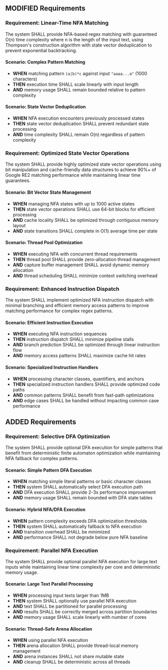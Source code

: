 ## MODIFIED Requirements

### Requirement: Linear-Time NFA Matching
The system SHALL provide NFA-based regex matching with guaranteed O(n) time complexity where n is the length of the input text, using Thompson's construction algorithm with state vector deduplication to prevent exponential backtracking.

#### Scenario: Complex Pattern Matching
- **WHEN** matching pattern `(a|b)*c` against input `"aaaa...a"` (1000 characters)
- **THEN** execution time SHALL scale linearly with input length
- **AND** memory usage SHALL remain bounded relative to pattern complexity

#### Scenario: State Vector Deduplication
- **WHEN** NFA execution encounters previously processed states
- **THEN** state vector deduplication SHALL prevent redundant state processing
- **AND** time complexity SHALL remain O(n) regardless of pattern complexity

### Requirement: Optimized State Vector Operations
The system SHALL provide highly optimized state vector operations using bit manipulation and cache-friendly data structures to achieve 90%+ of Google RE2 matching performance while maintaining linear time guarantees.

#### Scenario: Bit Vector State Management
- **WHEN** managing NFA states with up to 1000 active states
- **THEN** state vector operations SHALL use 64-bit blocks for efficient processing
- **AND** cache locality SHALL be optimized through contiguous memory layout
- **AND** state transitions SHALL complete in O(1) average time per state

#### Scenario: Thread Pool Optimization
- **WHEN** executing NFA with concurrent thread requirements
- **THEN** thread pool SHALL provide zero-allocation thread management
- **AND** capture buffer management SHALL avoid dynamic memory allocation
- **AND** thread scheduling SHALL minimize context switching overhead

### Requirement: Enhanced Instruction Dispatch
The system SHALL implement optimized NFA instruction dispatch with minimal branching and efficient memory access patterns to improve matching performance for complex regex patterns.

#### Scenario: Efficient Instruction Execution
- **WHEN** executing NFA instruction sequences
- **THEN** instruction dispatch SHALL minimize pipeline stalls
- **AND** branch prediction SHALL be optimized through linear instruction flow
- **AND** memory access patterns SHALL maximize cache hit rates

#### Scenario: Specialized Instruction Handlers
- **WHEN** processing character classes, quantifiers, and anchors
- **THEN** specialized instruction handlers SHALL provide optimized code paths
- **AND** common patterns SHALL benefit from fast-path optimizations
- **AND** edge cases SHALL be handled without impacting common case performance

## ADDED Requirements

### Requirement: Selective DFA Optimization
The system SHALL provide optional DFA execution for simple patterns that benefit from deterministic finite automaton optimization while maintaining NFA fallback for complex patterns.

#### Scenario: Simple Pattern DFA Execution
- **WHEN** matching simple literal patterns or basic character classes
- **THEN** system SHALL automatically select DFA execution path
- **AND** DFA execution SHALL provide 2-3x performance improvement
- **AND** memory usage SHALL remain bounded with DFA state tables

#### Scenario: Hybrid NFA/DFA Execution
- **WHEN** pattern complexity exceeds DFA optimization thresholds
- **THEN** system SHALL automatically fallback to NFA execution
- **AND** transition overhead SHALL be minimized
- **AND** performance SHALL not degrade below pure NFA baseline

### Requirement: Parallel NFA Execution
The system SHALL provide optional parallel NFA execution for large text inputs while maintaining linear time complexity per core and deterministic memory usage.

#### Scenario: Large Text Parallel Processing
- **WHEN** processing input texts larger than 1MB
- **THEN** system SHALL optionally use parallel NFA execution
- **AND** text SHALL be partitioned for parallel processing
- **AND** results SHALL be correctly merged across partition boundaries
- **AND** memory usage SHALL scale linearly with number of cores

#### Scenario: Thread-Safe Arena Allocation
- **WHEN** using parallel NFA execution
- **THEN** arena allocation SHALL provide thread-local memory management
- **AND** arena instances SHALL not share mutable state
- **AND** cleanup SHALL be deterministic across all threads